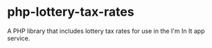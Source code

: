 # php-lottery-tax-rates
A PHP library that includes lottery tax rates for use in the I'm In It app service.
